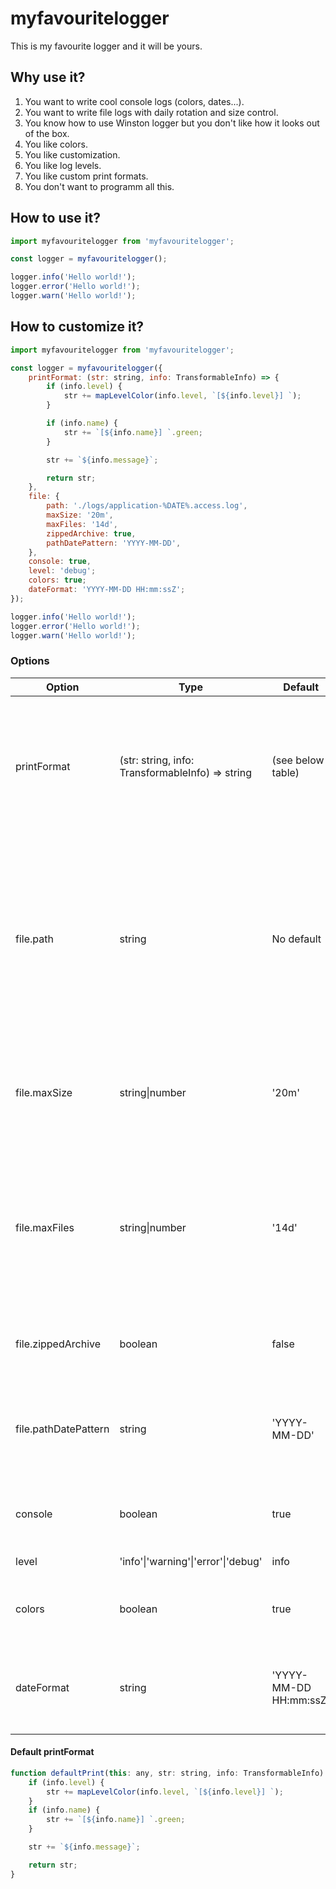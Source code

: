 # myfavouritelogger

This is my favourite logger and it will be yours.

## Why use it?

1. You want to write cool console logs (colors, dates...).
2. You want to write file logs with daily rotation and size control.
3. You know how to use Winston logger but you don't like how it looks out of the box.
4. You like colors.
5. You like customization.
6. You like log levels.
7. You like custom print formats.
8. You don't want to programm all this.

## How to use it?

```javascript
import myfavouritelogger from 'myfavouritelogger';

const logger = myfavouritelogger();

logger.info('Hello world!');
logger.error('Hello world!');
logger.warn('Hello world!');
```

## How to customize it?

```javascript
import myfavouritelogger from 'myfavouritelogger';

const logger = myfavouritelogger({
    printFormat: (str: string, info: TransformableInfo) => {
        if (info.level) {
            str += mapLevelColor(info.level, `[${info.level}] `);
        }

        if (info.name) {
            str += `[${info.name}] `.green;
        }

        str += `${info.message}`;

        return str;
    },
    file: {
        path: './logs/application-%DATE%.access.log',
        maxSize: '20m',
        maxFiles: '14d',
        zippedArchive: true,
        pathDatePattern: 'YYYY-MM-DD',
    },
    console: true,
    level: 'debug';
    colors: true;
    dateFormat: 'YYYY-MM-DD HH:mm:ssZ';
});

logger.info('Hello world!');
logger.error('Hello world!');
logger.warn('Hello world!');
```

### Options

| Option               | Type                                             | Default                | Description                                                                                                                                                      |
| -------------------- | ------------------------------------------------ | ---------------------- | ---------------------------------------------------------------------------------------------------------------------------------------------------------------- |
| printFormat          | (str: string, info: TransformableInfo) => string | (see below table)      | Function to override the print format. `str` is the original string to print. `info`is the winston object with context info                                      |
| file.path            | string                                           | No default             | Path where the log file will be written. The file name can contains  %DATE% keyword for daily rotation. If this option is not present, no file will be generated |
| file.maxSize         | string\|number                                   | '20m'                  | Indicates the max size for the log file. If it reached the maximum, the file will rotate                                                                         |
| file.maxFiles        | string\|number                                   | '14d'                  | Indicates the maximum number of files to store. If the files rotates to reach this number, the older files will be deleted                                       |
| file.zippedArchive   | boolean                                          | false                  | Indicates if the rotated files will be zipped or not                                                                                                             |
| file.pathDatePattern | string                                           | 'YYYY-MM-DD'           | If you have set a file path, this option will define the format date for the file name                                                                           |
| console              | boolean                                          | true                   | Indicates if the logs will be printed n the console                                                                                                              |
| level                | 'info'\|'warning'\|'error'\|'debug'              | info                   | The log level                                                                                                                                                    |
| colors               | boolean                                          | true                   | If true, the logs will show beautiful colors                                                                                                                     |
| dateFormat           | string                                           | 'YYYY-MM-DD HH:mm:ssZ' | Each log line will display the date. This option defines de date format                                                                                          |

#### Default printFormat

```javascript
function defaultPrint(this: any, str: string, info: TransformableInfo): string {
    if (info.level) {
        str += mapLevelColor(info.level, `[${info.level}] `);
    }
    if (info.name) {
        str += `[${info.name}] `.green;
    }

    str += `${info.message}`;

    return str;
}
```